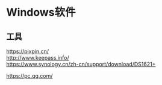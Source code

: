 # Windows软件

## 工具

https://pixpin.cn/  
http://www.keepass.info/  
https://www.synology.cn/zh-cn/support/download/DS1621+  

https://pc.qq.com/  

